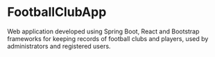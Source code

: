 # FootballClubApp
Web application developed using Spring Boot, React and Bootstrap frameworks for keeping records of football clubs and players, used by administrators and registered users.
